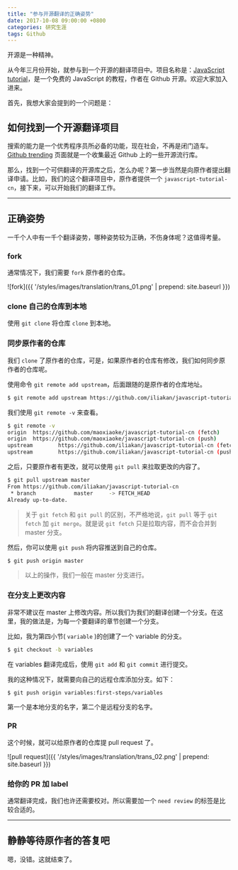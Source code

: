 ```yaml
---
title: "参与开源翻译的正确姿势"
date: 2017-10-08 09:00:00 +0800
categories: 研究生涯
tags: Github
---
```


开源是一种精神。

从今年三月份开始，就参与到一个开源的翻译项目中。项目名称是：[JavaScript tutorial](https://github.com/iliakan/javascript-tutorial-cn)，是一个免费的 JavaScript 的教程，作者在 Github 开源。欢迎大家加入进来。

<!-- more -->

首先，我想大家会提到的一个问题是：

## 如何找到一个开源翻译项目

搜索的能力是一个优秀程序员所必备的功能，现在社会，不再是闭门造车。[Github trending](https://github.com/trending) 页面就是一个收集最近 Github 上的一些开源流行库。

那么，找到一个可供翻译的开源库之后，怎么办呢？第一步当然是向原作者提出翻译申请。比如，我们的这个翻译项目中，原作者提供一个 `javascript-tutorial-cn`，接下来，可以开始我们的翻译工作。

---

## 正确姿势

一千个人中有一千个翻译姿势，哪种姿势较为正确，不伤身体呢？这值得考量。

### fork

通常情况下，我们需要 `fork` 原作者的仓库。

![fork]({{ '/styles/images/translation/trans_01.png' | prepend: site.baseurl }})

### clone 自己的仓库到本地

使用 `git clone` 将仓库 `clone` 到本地。

### 同步原作者的仓库

我们 `clone` 了原作者的仓库，可是，如果原作者的仓库有修改，我们如何同步原作者的仓库呢。

使用命令 `git remote add upstream`，后面跟随的是原作者的仓库地址。

```bash
$ git remote add upstream https://github.com/iliakan/javascript-tutorial-cn
```

我们使用 `git remote -v` 来查看。

```bash
$ git remote -v
origin  https://github.com/maoxiaoke/javascript-tutorial-cn (fetch)
origin  https://github.com/maoxiaoke/javascript-tutorial-cn (push)
upstream        https://github.com/iliakan/javascript-tutorial-cn (fetch)
upstream        https://github.com/iliakan/javascript-tutorial-cn (push)
```

之后，只要原作者有更改，就可以使用 `git pull` 来拉取更改的内容了。

```bash
$ git pull upstream master
From https://github.com/iliakan/javascript-tutorial-cn
 * branch            master     -> FETCH_HEAD
Already up-to-date.
```

> 关于 `git fetch` 和 `git pull` 的区别，不严格地说，`git pull` 等于 `git fetch` 加 `git merge`。就是说 `git fetch` 只是拉取内容，而不会合并到 master 分支。

然后，你可以使用 `git push` 将内容推送到自己的仓库。

```bash
$ git push origin master
```

> 以上的操作，我们一般在 master 分支进行。

### 在分支上更改内容

非常不建议在 master 上修改内容。所以我们为我们的翻译创建一个分支。在这里，我的做法是，为每一个要翻译的章节创建一个分支。

比如，我为第四小节( `variable` )的创建了一个 variable 的分支。

```bash
$ git checkout -b variables
```

在 variables 翻译完成后，使用 `git add` 和 `git commit` 进行提交。

我的这种情况下，就需要向自己的远程仓库添加分支。如下：

```bash
$ git push origin variables:first-steps/variables
```

第一个是本地分支的名字，第二个是远程分支的名字。

### PR

这个时候，就可以给原作者的仓库提 pull request 了。

![pull request]({{ '/styles/images/translation/trans_02.png' | prepend: site.baseurl }})

### 给你的 PR 加 label

通常翻译完成，我们也许还需要校对。所以需要加一个 `need review` 的标签是比较合适的。

---

## 静静等待原作者的答复吧

嗯，没错。这就结束了。